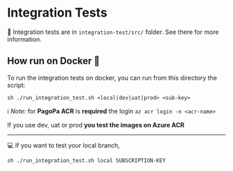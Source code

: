 # Integration Tests

👀 Integration tests are in `integration-test/src/` folder. See there for more information.

## How run on Docker 🐳

To run the integration tests on docker, you can run from this directory the script:

``` shell
sh ./run_integration_test.sh <local|dev|uat|prod> <sub-key>
```

ℹ️ _Note_: for **PagoPa ACR** is **required** the login `az acr login -n <acr-name>`

If you use dev, uat or prod **you test the images on Azure ACR**

---
💻 If you want to test your local branch,

``` shell
sh ./run_integration_test.sh local SUBSCRIPTION-KEY
```
